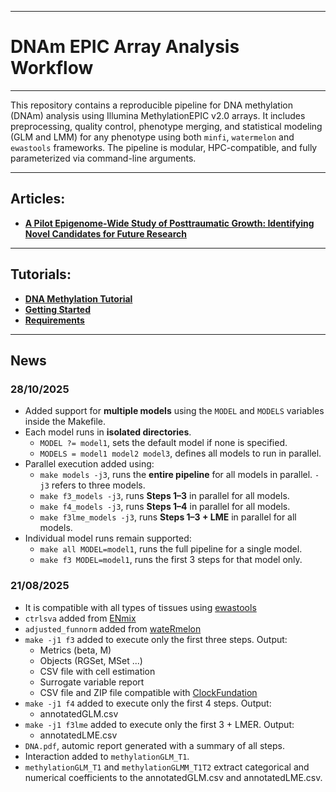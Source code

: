 --------------
# DNAm EPIC Array Analysis Workflow
--------------

This repository contains a reproducible pipeline for DNA methylation (DNAm) analysis using Illumina MethylationEPIC v2.0 arrays. It includes preprocessing, quality control, phenotype merging, and statistical modeling (GLM and LMM) for any phenotype using both `minfi`, `watermelon` and `ewastools` frameworks. The pipeline is modular, HPC-compatible, and fully parameterized via command-line arguments. 

--------------
## Articles:
- [**A Pilot Epigenome-Wide Study of Posttraumatic Growth: Identifying Novel Candidates for Future Research**](https://www.mdpi.com/2075-4655/9/4/39)

--------------
## Tutorials:
- [**DNA Methylation Tutorial**](https://paulyrp.github.io/2025CGPHNeurogenomicsWorkshop/tutorial.html)
- [**Getting Started**](https://github.com/paulYRP/DNAm_ArrayWorkflow/wiki/Getting-Started)
- [**Requirements**](https://github.com/paulYRP/DNAm_ArrayWorkflow/wiki/Requirements)

--------------
## News

### 28/10/2025
- Added support for **multiple models** using the `MODEL` and `MODELS` variables inside the Makefile.
- Each model runs in **isolated directories**.
  - `MODEL ?= model1`, sets the default model if none is specified.
  - `MODELS = model1 model2 model3`, defines all models to run in parallel.    
- Parallel execution added using:
  - `make models -j3`, runs the **entire pipeline** for all models in parallel. `-j3` refers to three models.
  - `make f3_models -j3`, runs **Steps 1–3** in parallel for all models.
  - `make f4_models -j3`, runs **Steps 1–4** in parallel for all models.
  - `make f3lme_models -j3`, runs **Steps 1–3 + LME** in parallel for all models.    
- Individual model runs remain supported:
  - `make all MODEL=model1`, runs the full pipeline for a single model.
  - `make f3 MODEL=model1`, runs the first 3 steps for that model only.    
### 21/08/2025
- It is compatible with all types of tissues using [ewastools](https://hhhh5.github.io/ewastools/articles/exemplary_ewas.html) 
- `ctrlsva` added from [ENmix](https://www.bioconductor.org/packages/devel/bioc/vignettes/ENmix/inst/doc/ENmix.html) 
- `adjusted_funnorm` added from [wateRmelon](https://www.bioconductor.org/packages/release/bioc/vignettes/wateRmelon/inst/doc/wateRmelon.html)
- `make -j1 f3` added to execute only the first three steps. Output:
  - Metrics (beta, M)
  - Objects (RGSet, MSet ...)
  - CSV file with cell estimation
  - Surrogate variable report
  - CSV file and ZIP file compatible with [ClockFundation](https://dnamage.clockfoundation.org/)
- `make -j1 f4` added to execute only the first 4 steps. Output:
  - annotatedGLM.csv
- `make -j1 f3lme` added to execute only the first 3 + LMER. Output:
  - annotatedLME.csv
- `DNA.pdf`, automic report generated with a summary of all steps.
- Interaction added to `methylationGLM_T1`.
- `methylationGLM_T1` and `methylationGLMM_T1T2` extract categorical and numerical coefficients to the annotatedGLM.csv and annotatedLME.csv. 
